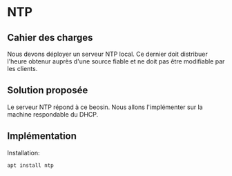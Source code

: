 # NTP

## Cahier des charges

Nous devons déployer un serveur NTP local.
Ce dernier doit distribuer l'heure obtenur auprès d'une source fiable et ne doit pas être modifiable par les clients.

## Solution proposée 

Le serveur NTP répond à ce beosin.
Nous allons l'implémenter sur la machine respondable du DHCP.

## Implémentation

Installation:

```
apt install ntp
```


